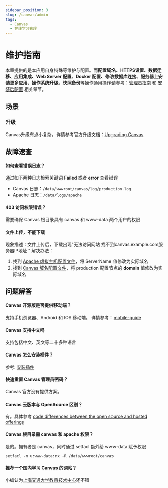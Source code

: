 ```yaml
---
sidebar_position: 3
slug: /canvas/admin
tags:
  - Canvas
  - 在线学习管理
---
```


# 维护指南

本章提供的是本应用自身特殊等维护与配置。而**配置域名、HTTPS设置、数据迁移、应用集成、Web Server 配置、Docker 配置、修改数据库连接、服务器上安装更多应用、操作系统升级、快照备份**等操作通用操作请参考：[管理员指南](../administrator) 和 [安装后配置](../installation/setup/) 相关章节。

## 场景

### 升级

Canvas升级有点小复杂，详情参考官方升级文档：[Upgrading Canvas](https://github.com/instructure/canvas-lms/wiki/Upgrading)

## 故障速查

#### 如何查看错误日志？

通过如下两种日志检索关键词 **Failed** 或者 **error** 查看错误

* Canvas 日志：`/data/wwwroot/canvas/log/production.log`
* Apache 日志：`/data/logs/apache`

#### 403 访问权限错误？

需要确保 Canvas 根目录具有 canvas 和 www-data 两个用户的权限

#### 文件上传，不能下载

现象描述：文件上传后，下载出现"无法访问网站 找不到canvas.example.com服务器IP地址 "
解决办法：

1. 找到 [Apache 虚拟主机配置文件](../setup/parameter)，将 ServerName 值修改为实际域名
2. 找到 [Canvas 域名配置文件](../canvas#path)，将 production 配置节点的 **domain** 值修改为实际域名


## 问题解答

#### Canvas 开源版是否提供移动端？

支持手机浏览器、Android 和 IOS 移动端。 详情参考：[mobile-guide](https://community.canvaslms.com/community/answers/guides/mobile-guide)

#### Canvas 支持中文吗

支持包括中文、英文等二十多种语言

#### Canvas 怎么安装插件？

参考: [安装插件](../canvas#plugin)

#### 快速重置 Canvas 管理员密码？

Canvas 官方没有提供方案。

#### Canvas 云版本与 OpenSource 区别？

有。具体参考 [code differences between the open source and hosted offerings](https://github.com/instructure/canvas-lms/wiki/FAQ#does-canvas-support-any-extensions)

#### Canvas 根目录需 canvas 和 apache 权限？

是的。拥有者是 canvas，同时通过 setfacl 额外给 www-data 赋予权限

```
setfacl -m u:www-data:rx -R /data/wwwroot/canvas
```
#### 推荐一个国内学习 Canvas 的网站？

小编认为[上海交通大学教育技术中心](https://v.sjtu.edu.cn/guide/)还不错

